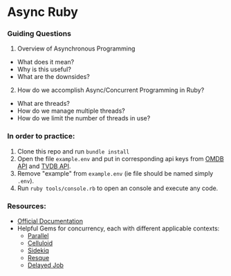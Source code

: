 # Async Ruby

### Guiding Questions
1. Overview of Asynchronous Programming
  * What does it mean?
  * Why is this useful?
  * What are the downsides?
2. How do we accomplish Async/Concurrent Programming in Ruby?
  * What are threads?
  * How do we manage multiple threads?
  * How do we limit the number of threads in use?

### In order to practice:
1. Clone this repo and run `bundle install`
2. Open the file `example.env` and put in corresponding api keys from [OMDB API](http://www.omdbapi.com/) and [TVDB API](https://www.thetvdb.com/).
3. Remove "example" from `example.env` (ie file should be named simply `.env`).
4. Run `ruby tools/console.rb` to open an console and execute any code.

### Resources:
* [Official Documentation](https://ruby-doc.org/core-2.5.0/Thread.html)
* Helpful Gems for concurrency, each with different applicable contexts:
  * [Parallel](https://github.com/grosser/parallel)
  * [Celluloid](https://github.com/celluloid/celluloid)
  * [Sidekiq](https://github.com/mperham/sidekiq/)
  * [Resque](https://github.com/resque/resque)
  * [Delayed Job](https://github.com/collectiveidea/delayed_job)
        
